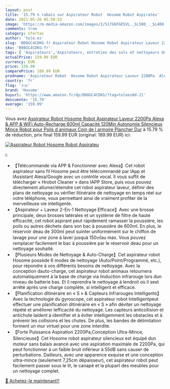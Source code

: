 ```yaml
---
layout: post
title: '15.79 % rabais sur Aspirateur Robot  Hosome Robot Aspirateu'
date: 2021-05-26 05:50:53
image: 'https://m.media-amazon.com/images/I/517GbFGE5VL._SL500_._SL400_.jpg'
comments: true
category: ofertas
author: 'tole.es'
slug: 'B08GC4CDKG-fr Aspirateur Robot Hosome Robot Aspirateur Laveur 2200Pa...'
sku: 'B08GC4CDKG-fr'
tags: [ 'Aspirateurs','Aspirateurs, entretien des sols et nettoyeurs de vitres','Cuisine et Maison','Robots aspirateurs','hosome', ]
actualPrice: 159.99 EUR
currency: EUR
price: 159.99
comparePrice: 189.99 EUR
prodname: 'Aspirateur Robot  Hosome Robot Aspirateur Laveur 2200Pa  Alexa & APP & WiFi Auto-Recharge  600ml Capacité 120Min Autonomie Silencieux Mince Robot pour Poils d animaux Coin de l armoire Plancher Dur'
country: 'fr'
flag: '🇫🇷'
brand: 'Hosome'
buyurl: 'https://www.amazon.fr/dp/B08GC4CDKG/?tag=tolees0d-21'
descuento: '15.79'
average: '159.99'
---
```


Vous avez [Aspirateur Robot  Hosome Robot Aspirateur Laveur 2200Pa  Alexa & APP & WiFi Auto-Recharge  600ml Capacité 120Min Autonomie Silencieux Mince Robot pour Poils d animaux Coin de l armoire Plancher Dur](https://www.amazon.fr/dp/B08GC4CDKG/?tag=tolees0d-21)  à  15.79 % de réduction, prix final  159.99 EUR (original: 189.99 EUR) ici:

[![Aspirateur Robot  Hosome Robot Aspirateu](https://m.media-amazon.com/images/I/517GbFGE5VL._SL500_._SL400_.jpg)](https://www.amazon.fr/dp/B08GC4CDKG/?tag=tolees0d-21)

ℹ️:

- 【Télécommande via APP & Fonctionner avec Alexa】Cet robot aspirateur sans fil Hosome peut être télécommandé par lApp et lAssistant Alexa/Google avec un contrôle vocal. Il vous suffit de télécharger « Hrobot Cleaner » dans lAPP Store, puis vous pouvez directement allumer/éteindre cet robot aspirateur laveur, définir des plans de nettoyage ou vérifier litinéraire de nettoyage en temps réel sur votre téléphone, vous permettant ainsi de vraiment profiter de la merveilleuse vie intelligente.
- 【Aspirateur + Laveur 2-En-1 Nettoyage Efficace】Avec une brosse principale, deux brosses latérales et un système de filtre de haute efficacité, cet robot aspirant peut rapidement ramasser la poussière, les poils ou autres déchets dans son bac à poussière de 600ml. En plus, le réservoir deau de 300ml peut suinter uniformément sur le chiffon de lavage pour une zone à laver jusquà 150㎡au max. Vous pouvez remplacer facilement le bac à poussière par le réservoir deau pour un nettoyage souhaité.
- 【Plusieurs Modes de Nettoyage & Auto-Charge】Cet aspirateur robot Hosome possède 6 modes de nettoyage (Auto/Point/Programmé, etc.), pour répondre à vos différents besoins de nettoyage. Avec la conception dauto-charge, cet aspirateur robot animaux retournera automatiquement à la base de charge via linduction infrarouge lors dun niveau de batterie bas. Et il reprendra le nettoyage à lendroit où il sest arrêté après une charge complète, si intelligent et efficace.
- 【Planification dItinéraire en « S » & Capteurs Infrarouges Intelligents】Avec la technologie du gyroscope, cet aspirateur robot Intelligentpeut effectuer une planification ditinéraire en « S » afin déviter un nettoyage répété et améliorer lefficacité du nettoyage. Les capteurs anticollision et antichute laident à identifier et à éviter intelligemment les obstacles et à prévenir les collisions et les chutes. De plus, les bandes de délimitation forment un mur virtuel pour une zone interdite.
- 【Forte Puissance Aspiration 2200Pa,Conception Ultra-Mince, Silencieuse】Cet Hosome robot aspirateur silencieux est équipé dun moteur sans balais avancé avec une aspiration maximale de 2200Pa, qui peut fonctionner à un faible bruit inférieur à 55dB sans causer de perturbations. Dailleurs, avec une apparence exquise et une conception ultra-mince (seulement 7,25cm dépaisseur), cet aspirateur robot peut facilement passer sous le lit, le canapé et la plupart des meubles pour un nettoyage complet.

[🛒 Achetez-le maintenant!!](https://www.amazon.fr/dp/B08GC4CDKG/?tag=tolees0d-21)
